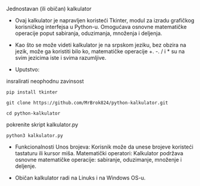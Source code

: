 Jednostavan (ili običan) kalkulator
  
- Ovaj kalkulator je napravljen koristeći Tkinter, modul za izradu grafičkog korisničkog interfejsa u Python-u. Omogućava osnovne matematičke operacije poput sabiranja, oduzimanja, množenja i deljenja.

- Kao što se može videti kalkulator je na srpskom jeziku, bez obzira na jezik, može ga koristiti bilo ko, matematičke operacije +. -. / i * su na svim jezicima iste i svima razumljive. 

- Uputstvo:
  
insralirati neophodnu zavinsost 

```
pip install tkinter
```
```
git clone https://github.com/MrBrok824/python-kalkulator.git
```
```
cd python-kalkulator
```
pokrenite skript kalkulator.py

```
python3 kalkulator.py
```

- Funkcionalnosti
Unos brojeva: Korisnik može da unese brojeve koristeći tastaturu ili kursor miša.
Matematički operatori: Kalkulator podržava osnovne matematičke operacije: sabiranje, oduzimanje, množenje i deljenje.

- Običan kalkulator radi na Linuks i na Windows OS-u.
